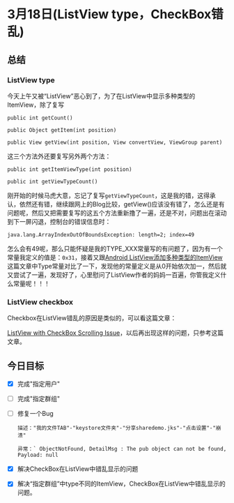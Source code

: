 # 3月18日(ListView type，CheckBox错乱)

## 总结

### ListView type

今天上午又被“ListView”恶心到了，为了在ListView中显示多种类型的ItemView，除了复写

```
public int getCount()

public Object getItem(int position)

public View getView(int position, View convertView, ViewGroup parent)

```

这三个方法外还要复写另外两个方法：

```
public int getItemViewType(int position)

public int getViewTypeCount()
```

刚开始的时候马虎大意，忘记了复写`getViewTypeCount`，这是我的错，这得承认，依然还有错，继续跟网上的Blog比较，getView()应该没有错了，怎么还是有问题呢，然后又把需要复写的这五个方法重新撸了一遍，还是不对，问题出在滚动到下一屏闪退，控制台的错误信息时：

```
java.lang.ArrayIndexOutOfBoundsException: length=2; index=49
```

怎么会有49呢，那么只能怀疑是我的TYPE_XXX常量写的有问题了，因为有一个常量我定义的值是：`0x31`，接着又跟[Android ListView添加多种类型的ItemView](http://www.cnblogs.com/sw926/p/3426606.html)这篇文章中Type常量对比了一下，发现他的常量定义是从0开始依次加一，然后就又尝试了一遍，发现好了，心里慰问了ListView作者的妈妈一百遍，你管我定义什么常量呢！！！

### ListView checkbox

Checkbox在ListView错乱的原因是类似的，可以看这篇文章：

[ListView with CheckBox Scrolling Issue](http://lalit3686.blogspot.co.id/2012/06/today-i-am-going-to-show-how-to-deal.html)，以后再出现这样的问题，只参考这篇文章。

## 今日目标

- [x] 完成"指定用户"

- [ ] 完成"指定群组"

- [ ] 修复一个Bug

      描述："我的文件TAB"-"keystore文件夹"-"分享sharedemo.jks"-"点击设置"-"崩溃"

      异常：` ObjectNotFound, DetailMsg : The pub object can not be found, Payload: null
- [x] 解决CheckBox在ListView中错乱显示的问题
- [x] 解决“指定群组”中type不同的ItemView，CheckBox在ListView中错乱显示的问题。
